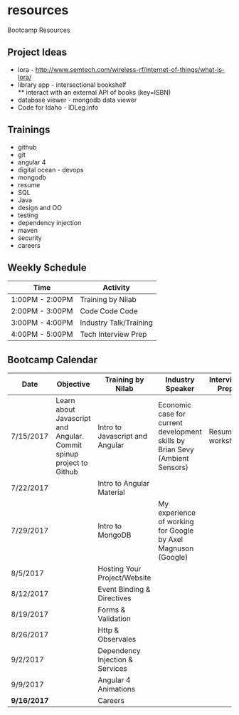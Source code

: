 # resources
Bootcamp Resources


## Project Ideas
* lora - http://www.semtech.com/wireless-rf/internet-of-things/what-is-lora/ 
* library app - intersectional bookshelf   
** interact with an external API of books (key=ISBN)
* database viewer - mongodb data viewer
* Code for Idaho - IDLeg.info

## Trainings 
* github
* git
* angular 4
* digital ocean - devops
* mongodb
* resume
* SQL
* Java
* design and OO
* testing
* dependency injection 
* maven
* security 
* careers  

## Weekly Schedule 
**Time**| **Activity**
-----|-----
1:00PM - 2:00PM|Training by Nilab
2:00PM - 3:00PM|Code Code Code
3:00PM - 4:00PM|Industry Talk/Training
4:00PM - 5:00PM|Tech Interview Prep


## Bootcamp Calendar
**Date**| **Objective** | **Training by Nilab** | **Industry Speaker** | **Interview Prep**
-----|-----|-----|-----|-----
7/15/2017|Learn about Javascript and Angular. Commit spinup project to Github|Intro to Javascript and Angular |Economic case for current development skills by Brian Sevy (Ambient Sensors)|Resume workshop
7/22/2017| |Intro to Angular Material | | 
7/29/2017| |Intro to MongoDB |My experience of working for Google by Axel Magnuson (Google)| 
8/5/2017| |Hosting Your Project/Website | | 
8/12/2017| |Event Binding & Directives | | 
8/19/2017| |Forms & Validation | | 
8/26/2017| |Http & Observales | | 
9/2/2017| |Dependency Injection & Services | | 
9/9/2017| |Angular 4 Animations | | 
**9/16/2017**| |Careers | | 
